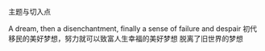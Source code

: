 主题与切入点


A dream, then a disenchantment, finally a sense of failure and despair
初代移民的美好梦想，努力就可以致富人生幸福的美好梦想
脱离了旧世界的梦想


